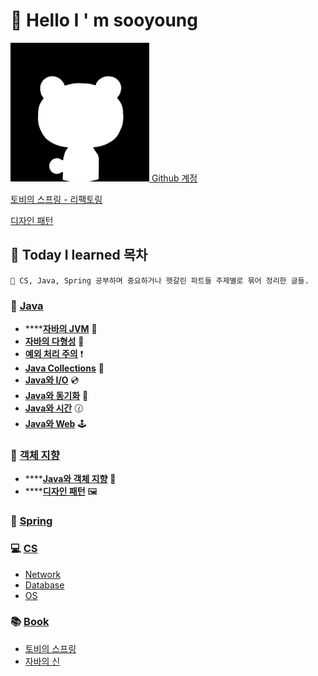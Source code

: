 # 🙂 Hello I ' m sooyoung

[<img src=".gitbook/assets/77563814.png" alt="" data-size="line"> Github 계정](https://github.com/sooyoungh)

[토비의 스프링 - 리팩토링](book/spring/1-1.md)

[디자인 패턴 ](today-i-learned/oop/undefined/)





## 📝 Today I learned 목차&#x20;

```
🌟 CS, Java, Spring 공부하며 중요하거나 헷갈린 파트들 주제별로 묶어 정리한 글들.
```

### 🎪 [Java](java/)

* ****[**자바의 JVM**](java/jvm/) 🚕
* [**자바의 다형성**](java/undefined/) 🍇
* [**예외 처리 주의**](java/undefined-1/) ❗
* [**Java Collections**](java/java-collections/) 🔎
* [**Java와 I/O**](java/io/) 💿
* [**Java와 동기화**](java/java-1/) 💭
* [**Java와 시간**](java/java/) 🕜
* [**Java와 Web**](java/java-web/) 🕹

### 🔮 [객체 지향](oop/)

* ****[**Java와 객체 지향**](today-i-learned/oop/undefined-1/) 🎲
* ****[**디자인 패턴**](today-i-learned/oop/undefined/) 🖼

### 🌺 [Spring](today-i-learned/spring/)

### 💻 [CS](today-i-learned/cs/)

* [Network](network/)
* [Database](database/)
* [OS](os/)

### 📚 [Book](broken-reference)

* [토비의 스프링](book/spring.md)
* [자바의 신](godofjava-12/)
